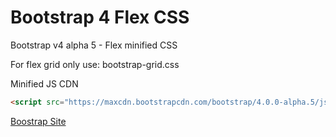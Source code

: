 # Bootstrap 4 Flex CSS
Bootstrap v4 alpha 5 - Flex minified CSS

For flex grid only use: bootstrap-grid.css

Minified JS CDN
```html
<script src="https://maxcdn.bootstrapcdn.com/bootstrap/4.0.0-alpha.5/js/bootstrap.min.js" integrity="sha384-BLiI7JTZm+JWlgKa0M0kGRpJbF2J8q+qreVrKBC47e3K6BW78kGLrCkeRX6I9RoK" crossorigin="anonymous"></script>
```

[Boostrap Site](http://v4-alpha.getbootstrap.com)
